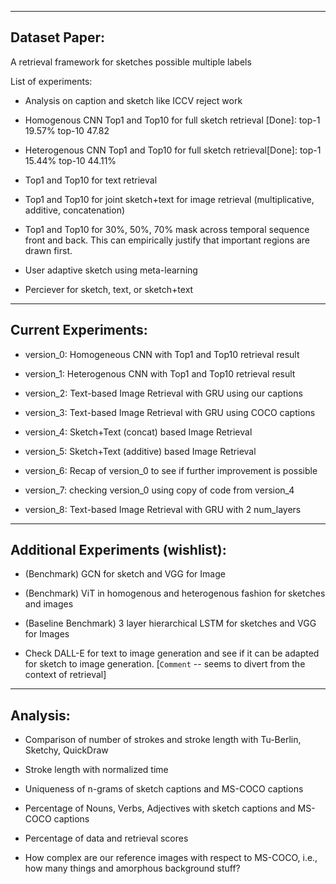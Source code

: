 ------------------------
Dataset Paper:
------------------------

A retrieval framework for sketches possible multiple labels

List of experiments:

- Analysis on caption and sketch like ICCV reject work

- Homogenous CNN Top1 and Top10 for full sketch retrieval [Done]: top-1 19.57% top-10 47.82

- Heterogenous CNN Top1 and Top10 for full sketch retrieval[Done]: top-1 15.44% top-10 44.11%

- Top1 and Top10 for text retrieval

- Top1 and Top10 for joint sketch+text for image retrieval (multiplicative, additive, concatenation)

- Top1 and Top10 for 30%, 50%, 70% mask across temporal sequence front and back. This can empirically justify that important regions are drawn first.

- User adaptive sketch using meta-learning

- Perciever for sketch, text, or sketch+text


------------------------
Current Experiments:
------------------------

- version_0: Homogeneous CNN with Top1 and Top10 retrieval result

- version_1: Heterogenous CNN with Top1 and Top10 retrieval result

- version_2: Text-based Image Retrieval with GRU using our captions

- version_3: Text-based Image Retrieval with GRU using COCO captions

- version_4: Sketch+Text (concat) based Image Retrieval

- version_5: Sketch+Text (additive) based Image Retrieval

- version_6: Recap of version_0 to see if further improvement is possible

- version_7: checking version_0 using copy of code from version_4

- version_8: Text-based Image Retrieval with GRU with 2 num_layers


------------------------------------
Additional Experiments (wishlist):
------------------------------------

- (Benchmark) GCN for sketch and VGG for Image

- (Benchmark) ViT in homogenous and heterogenous fashion for sketches and images

- (Baseline Benchmark) 3 layer hierarchical LSTM for sketches and VGG for Images

- Check DALL-E for text to image generation and see if it can be adapted for sketch to image generation. [`Comment` -- seems to divert from the context of retrieval]


------------------
Analysis:
------------------

- Comparison of number of strokes and stroke length with Tu-Berlin, Sketchy, QuickDraw

- Stroke length with normalized time

- Uniqueness of n-grams of sketch captions and MS-COCO captions

- Percentage of Nouns, Verbs, Adjectives with sketch captions and MS-COCO captions

- Percentage of data and retrieval scores

- How complex are our reference images with respect to MS-COCO, i.e., how many things and amorphous background stuff?
